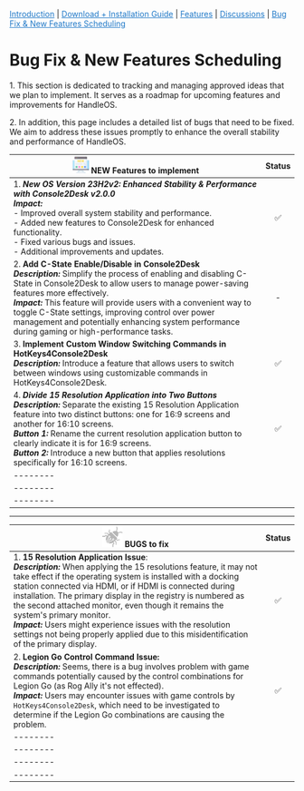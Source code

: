 <a href="README.md" style="color: #2079C8;">Introduction</a> | <a href="installation_guide.md" style="color: #2079C8;">Download + Installation Guide</a> | <a href="features.md" style="color: #2079C8;">Features</a> | <a href="https://github.com/Special-Niewbie/HandleOS/discussions" style="color: #2079C8;">Discussions</a> | <a href="BugFix_and_NewFeatures.md" style="color: #2079C8;">Bug Fix & New Features Scheduling</a>

<h1>Bug Fix & New Features Scheduling</h1>

<p>
  1. This section is dedicated to tracking and managing approved ideas that we plan to implement. It serves as a roadmap for upcoming features and improvements for HandleOS. 
</p>

<p>
  2. In addition, this page includes a detailed list of bugs that need to be fixed. We aim to address these issues promptly to enhance the overall stability and performance of HandleOS.
</p>



| <img height="30" src="Git_assets/NewFeatures.png">    NEW Features to implement | Status |
| ------------------------------------------------------------ | :----: |
| 1. ***New OS Version 23H2v2: Enhanced Stability & Performance with Console2Desk v2.0.0***<br/>***Impact:*** <br/>- Improved overall system stability and performance.<br/>- Added new features to Console2Desk for enhanced functionality.<br/>- Fixed various bugs and issues.<br/>- Additional improvements and updates. |   ✅    |
| 2. **Add C-State Enable/Disable in Console2Desk**<br/>***Description:*** Simplify the process of enabling and disabling C-State in Console2Desk to allow users to manage power-saving features more effectively.<br/>***Impact:*** This feature will provide users with a convenient way to toggle C-State settings, improving control over power management and potentially enhancing system performance during gaming or high-performance tasks. |   -    |
| 3. **Implement Custom Window Switching Commands in HotKeys4Console2Desk**<br/>***Description:*** Introduce a feature that allows users to switch between windows using customizable commands in HotKeys4Console2Desk. |   ✅    |
| 4. ***Divide 15 Resolution Application into Two Buttons***<br/>***Description:*** Separate the existing 15 Resolution Application feature into two distinct buttons: one for 16:9 screens and another for 16:10 screens.<br/>***Button 1:*** Rename the current resolution application button to clearly indicate it is for 16:9 screens.<br/>***Button 2:*** Introduce a new button that applies resolutions specifically for 16:10 screens. |   ✅    |
| --------                                                     |        |
| --------                                                     |        |
| --------                                                     |        |



-----------------------------------------------------------------------------------------------------------------------------------------------------------------------------------



| <img height="36" src="Git_assets/Bugs0.png">   BUGS to fix   | Status |
| ------------------------------------------------------------ | :----: |
| 1. **15 Resolution Application Issue**:<br />***Description:*** When applying the 15 resolutions feature, it may not take effect if the operating system is installed with a docking station connected via HDMI, or if HDMI is connected during installation. The primary display in the registry is numbered as the second attached monitor, even though it remains the system's primary monitor.<br/>***Impact:*** Users might experience issues with the resolution settings not being properly applied due to this misidentification of the primary display. |   ✅    |
| 2. **Legion Go Control Command Issue:**<br />***Description:*** Seems, there is a bug involves problem with game commands potentially caused by the control combinations for Legion Go (as Rog Ally it's not effected).<br/>***Impact:*** Users may encounter issues with game controls by `HotKeys4Console2Desk`, which need to be investigated to determine if the Legion Go combinations are causing the problem. |   ✅    |
| --------                                                     |        |
| --------                                                     |        |
| --------                                                     |        |
| --------                                                     |        |